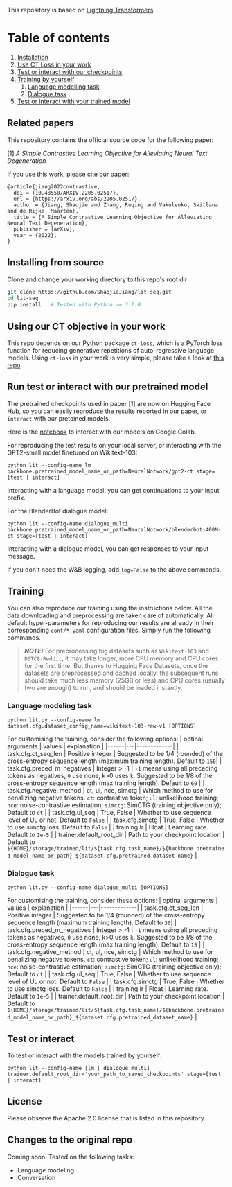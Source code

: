 <!-- This repo is for our paper _Training a Turn-level User Engagingness Predictor for Dialogues with Weak Supervision_ -->

This repository is based on [Lightning Transformers](https://github.com/PyTorchLightning/lightning-transformers).

# Table of contents
1. [Installation](#installing-from-source)
1. [Use CT Loss in your work](#using-our-ct-objective-in-your-work)
1. [Test or interact with our checkpoints](#run-test-or-interact-with-our-pretrained-model)
1. [Training by yourself](#training)
    1. [Language modelling task](#language-modeling-task)
    1. [Dialogue task](#dialogue-task)
1. [Test or interact with your trained model](#test-or-interact)

## Related papers

This repository contains the official source code for the following paper:

[1] _A Simple Contrastive Learning Objective for Alleviating Neural Text Degeneration_
<!-- WESEE -->
If you use this work, please cite our paper:
```
@article{jiang2022contrastive,
  doi = {10.48550/ARXIV.2205.02517},
  url = {https://arxiv.org/abs/2205.02517},
  author = {Jiang, Shaojie and Zhang, Ruqing and Vakulenko, Svitlana and de Rijke, Maarten},
  title = {A Simple Contrastive Learning Objective for Alleviating Neural Text Degeneration},
  publisher = {arXiv},
  year = {2022},
}
```


## Installing from source

Clone and change your working directory to this repo's root dir
```bash
git clone https://github.com/ShaojieJiang/lit-seq.git
cd lit-seq
pip install . # Tested with Python >= 3.7.0
```

## Using our CT objective in your work

This repo depends on our Python package `ct-loss`, which is a PyTorch loss function for reducing generative repetitions
of auto-regressive language models.
Using `ct-loss` in your work is very simple, please take a look at [this repo](https://github.com/ShaojieJiang/CT-Loss).

## Run test or interact with our pretrained model

The pretrained checkpoints used in paper [1] are now on Hugging Face Hub, so you can easily reproduce the results reported in our paper, or `interact` with our pretained models.

Here is the [notebook](https://colab.research.google.com/drive/1cbWX7gQfuICS4b1McqOkF2I63kYn5XWL?usp=sharing) to interact with our models on Google Colab.

For reproducing the test results on your local server, or interacting with the GPT2-small model finetuned on Wikitext-103:

`python lit --config-name lm backbone.pretrained_model_name_or_path=NeuralNotwork/gpt2-ct stage=[test | interact]`

Interacting with a language model, you can get continuations to your input prefix.

For the BlenderBot dialogue model:

`python lit --config-name dialogue_multi backbone.pretrained_model_name_or_path=NeuralNotwork/blenderbot-400M-ct stage=[test | interact]`

Interacting with a dialogue model, you can get responses to your input message.

If you don't need the W&B logging, add `log=False` to the above commands.

## Training

You can also reproduce our training using the instructions below.
All the data downloading and preprocessing are taken care of automatically.
All default hyper-parameters for reproducing our results are already in their corresponding `conf/*.yaml`
configuration files.
Simply run the following commands.

> **_NOTE:_**  For preprocessing big datasets such as `Wikitext-103` and `DSTC8-Reddit`, it may take longer, more CPU memory and CPU cores for the first time. But thanks to Hugging Face Datasets, once the datasets are preprocessed and cached locally, the subsequent runs should take much less memory (25GB or less) and CPU cores (usually two are enough) to run, and should be loaded instantly.

### Language modeling task

`python lit.py --config-name lm dataset.cfg.dataset_config_name=wikitext-103-raw-v1 [OPTIONS]`

For customising the training, consider the following options:
| optinal arguments | values | explanation |
|------|---|-------------|
| task.cfg.ct_seq_len | Positive integer | Suggested to be 1/4 (rounded) of the cross-entropy sequence length (maximum training length). Default to `150`|
| task.cfg.preced_m_negatives | Integer > -1 | `-1` means using all preceding tokens as negatives, `0` use none, k>0 uses `k`. Suggested to be 1/8 of the cross-entropy sequence length (max training length). Default to `60` |
| task.cfg.negative_method | ct, ul, nce, simctg | Which method to use for penalizing negative tokens. `ct`: contrastive token; `ul`: unlikelihood training; `nce`: noise-contrastive estimation; `simctg`: SimCTG (training objective only); Default to `ct` |
| task.cfg.ul_seq | True, False | Whether to use sequence level of UL or not. Default to `False` |
| task.cfg.simctg | True, False | Whether to use simctg loss. Default to `False` |
| training.lr | Float | Learning rate. Default to `1e-5` |
| trainer.default_root_dir | Path to your checkpoint location | Default to `${HOME}/storage/trained/lit/${task.cfg.task_name}/${backbone.pretrained_model_name_or_path}_${dataset.cfg.pretrained_dataset_name}` |

### Dialogue task

`python lit.py --config-name dialogue_multi [OPTIONS]`

For customising the training, consider these options:
| optinal arguments | values | explanation |
|------|---|-------------|
| task.cfg.ct_seq_len | Positive integer | Suggested to be 1/4 (rounded) of the cross-entropy sequence length (maximum training length). Default to `30`|
| task.cfg.preced_m_negatives | Integer > -1 | `-1` means using all preceding tokens as negatives, `0` use none, k>0 uses `k`. Suggested to be 1/8 of the cross-entropy sequence length (max training length). Default to `15` |
| task.cfg.negative_method | ct, ul, nce, simctg | Which method to use for penalizing negative tokens. `ct`: contrastive token; `ul`: unlikelihood training; `nce`: noise-contrastive estimation; `simctg`: SimCTG (training objective only); Default to `ct` |
| task.cfg.ul_seq | True, False | Whether to use sequence level of UL or not. Default to `False` |
| task.cfg.simctg | True, False | Whether to use simctg loss. Default to `False` |
| training.lr | Float | Learning rate. Default to `1e-5` |
| trainer.default_root_dir | Path to your checkpoint location | Default to `${HOME}/storage/trained/lit/${task.cfg.task_name}/${backbone.pretrained_model_name_or_path}_${dataset.cfg.pretrained_dataset_name}` |

<!-- ### Text regression task (engagingness evaluator)

`python lit.py --config-name rdep_hier_multi` -->

## Test or interact

To test or interact with the models trained by yourself:

`python lit --config-name [lm | dialogue_multi] trainer.default_root_dir='your_path_to_saved_checkpoints' stage=[test | interact]`

<!-- ```
export DATASET=fed # or daily_dialog_engaging

python lit.py --config-name rdep_hier dataset.cfg.history_size=3 trainer.default_root_dir='your_path_to_save_checkpoints' stage=test log=False dataset=nlp/text_regression/${DATASET}
``` -->

## License

Please observe the Apache 2.0 license that is listed in this repository.

## Changes to the original repo
Coming soon.
Tested on the following tasks:
* Language modeling
* Conversation
<!-- * Text regression -->
